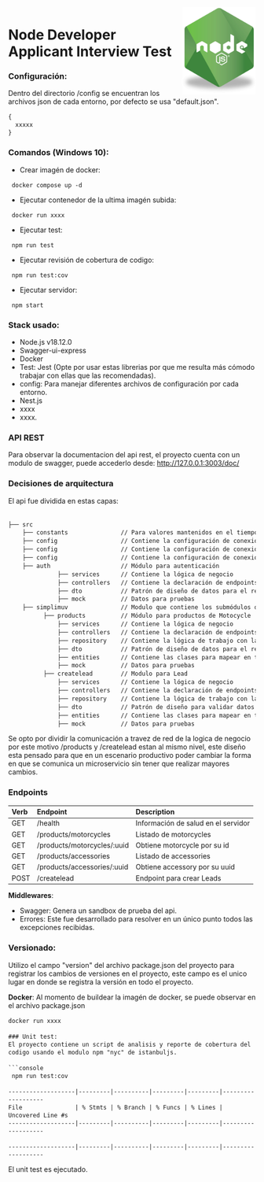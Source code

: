 <img src="https://github.com/damiancipolat/node-bff/blob/master/doc/node.png?raw=true" width="150px" align="right" />

# Node Developer Applicant Interview Test

### **Configuración**:
Dentro del directorio /config se encuentran los archivos json de cada entorno, por defecto se usa "default.json".

```console
{
  xxxxx
}
```

### **Comandos** (Windows 10):

- Crear imagén de docker:
```console
 docker compose up -d
```

- Ejecutar contenedor de la ultima imagén subida:
```console
 docker run xxxx
```
- Ejecutar test:
```console
 npm run test
```
- Ejecutar revisión de cobertura de codigo:
```console
 npm run test:cov
```
- Ejecutar servidor:
```console
 npm start
```

### **Stack usado**:
- Node.js v18.12.0
- Swagger-ui-express
- Docker
- Test: Jest
  (Opte por usar estas librerias por que me resulta más cómodo trabajar con ellas que las recomendadas).
- config: Para manejar diferentes archivos de configuración por cada entorno.
- Nest.js
- xxxx
- xxxx.

### **API REST**
Para observar la documentacion del api rest, el proyecto cuenta con un modulo de swagger, puede accederlo desde:
http://127.0.0.1:3003/doc/

### **Decisiones de arquitectura**
El api fue dividida en estas capas:
```bash

├── src
    ├── constants               // Para valores mantenidos en el tiempo
    ├── config                  // Contiene la configuración de conexión a la Base de datos
    ├── config                  // Contiene la configuración de conexión a la Base de datos
    ├── config                  // Contiene la configuración de conexión a la Base de datos
    ├── auth                    // Módulo para autenticación
              ├── services      // Contiene la lógica de negocio
              ├── controllers   // Contiene la declaración de endpoints
              ├── dto           // Patrón de diseño de datos para el requerimiento y respuesta
              ├── mock          // Datos para pruebas
    ├── simplimuv               // Modulo que contiene los submódulos de products y createlead
          ├── products          // Módulo para productos de Motocycle
              ├── services      // Contiene la lógica de negocio
              ├── controllers   // Contiene la declaración de endpoints
              ├── repository    // Contiene la lógica de trabajo con la base de datos
              ├── dto           // Patrón de diseño de datos para el requerimiento y respuesta
              ├── entities      // Contiene las clases para mapear en tablas con la base de datos
              ├── mock          // Datos para pruebas
          ├── createlead        // Modulo para Lead
              ├── services      // Contiene la lógica de negocio
              ├── controllers   // Contiene la declaración de endpoints
              ├── repository    // Contiene la lógica de trabajo con la base de datos
              ├── dto           // Patrón de diseño para validar datos tanto para el requerimiento como su respuesta
              ├── entities      // Contiene las clases para mapear en tablas con la base de datos
              ├── mock          // Datos para pruebas
```

Se opto por dividir la comunicación a travez de red de la logica de negocio por este motivo /products y /createlead estan al mismo nivel, este diseño esta pensado para que en un escenario productivo poder cambiar la forma en que se comunica un microservicio sin tener que realizar mayores cambios.

### Endpoints

| Verb| Endpoint                        | Description                                              |
|:----|:--------------------------------|:---------------------------------------------------------|
| GET | /health                         | Información de salud en el servidor |
| GET | /products/motorcycles           | Listado de motorcycles |
| GET | /products/motorcycles/:uuid     | Obtiene motorcycle por su id |
| GET | /products/accessories           | Listado de accessories |
| GET | /products/accessories/:uuid     | Obtiene accessory por su uuid |
| POST| /createlead                     | Endpoint para crear Leads |

**Middlewares**:
- Swagger: Genera un sandbox de prueba del api.
- Errores: Este fue desarrollado para resolver en un único punto todos las excepciones recibidas.

### **Versionado**:
Utilizo el campo "version" del archivo package.json del proyecto para registrar los cambios de versiones en el proyecto, este campo es el unico lugar en donde se registra la versión en todo el proyecto.

**Docker**: Al momento de buildear la imagén de docker, se puede observar en el archivo package.json
```console
docker run xxxx

### Unit test:
El proyecto contiene un script de analisis y reporte de cobertura del codigo usando el modulo npm "nyc" de istanbuljs.

```console
 npm run test:cov

-------------------|---------|----------|---------|---------|-------------------
File               | % Stmts | % Branch | % Funcs | % Lines | Uncovered Line #s
-------------------|---------|----------|---------|---------|-------------------

-------------------|---------|----------|---------|---------|-------------------
```

El unit test es ejecutado.